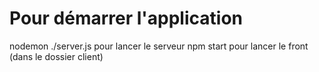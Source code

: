 # Pour démarrer l'application

nodemon ./server.js pour lancer le serveur
npm start pour lancer le front (dans le dossier client)
